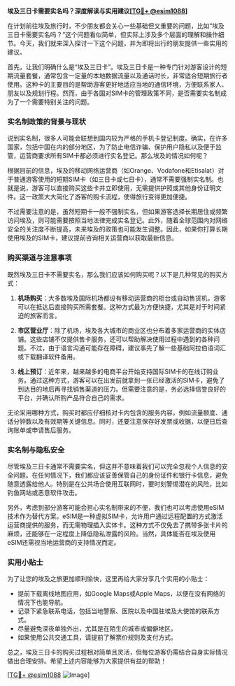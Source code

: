 **埃及三日卡需要实名吗？深度解读与实用建议[[TG💪+ @esim1088](https://t.me/s/esim1088)]**

在计划前往埃及旅行时，不少朋友都会关心一些基础但又重要的问题，比如“埃及三日卡需要实名吗？”这个问题看似简单，但实际上涉及多个层面的理解和操作细节。今天，我们就来深入探讨一下这个问题，并为即将出行的朋友提供一些实用的建议。

首先，让我们明确什么是“埃及三日卡”。埃及三日卡是一种专门针对游客设计的短期流量套餐，通常包含一定量的本地数据流量以及通话时长，非常适合短期旅行者使用。这种卡的主要目的是帮助游客更好地适应当地的通信环境，方便联系家人、朋友以及规划行程。然而，由于各国对SIM卡的管理政策不同，是否需要实名制成为了一个需要特别关注的问题。

### 实名制政策的背景与现状

说到实名制，很多人可能会联想到国内较为严格的手机卡登记制度。确实，在许多国家，包括中国在内的部分地区，为了防止电信诈骗、保护用户隐私以及便于监管，运营商要求所有SIM卡都必须进行实名登记。那么埃及的情况如何呢？

根据目前的信息，埃及的移动网络运营商（如Orange、Vodafone和Etisalat）对于普通游客使用的短期SIM卡（如三日卡或七日卡），通常不需要强制实名制。也就是说，游客可以直接购买这些卡并立即使用，无需提供护照或其他身份证明文件。这一政策大大简化了游客的购卡流程，使得旅行变得更加便捷。

不过需要注意的是，虽然短期卡一般不强制实名，但如果游客选择长期居住或频繁访问埃及，则可能需要按照当地法律完成实名登记。此外，随着全球范围内对网络安全的关注度不断提高，未来埃及的政策也可能发生调整。因此，如果你打算长期使用埃及的SIM卡，建议提前咨询相关运营商以获取最新信息。

### 购买渠道与注意事项

既然埃及三日卡不需要实名，那么我们应该如何购买呢？以下是几种常见的购买方式：

1. **机场购买**：大多数埃及国际机场都设有移动运营商的柜台或自动售货机，游客可以在抵达后直接购买所需套餐。这种方式最为方便快捷，尤其是对于时间紧迫的旅客而言。
   
2. **市区营业厅**：除了机场，埃及各大城市的商业区也分布着多家运营商的实体店铺。这些店铺不仅提供售卡服务，还可以帮助解决使用过程中遇到的各种问题。不过，由于语言沟通可能存在障碍，建议事先了解一些基础阿拉伯语词汇或下载翻译软件备用。

3. **线上预订**：近年来，越来越多的电商平台开始支持国际SIM卡的在线订购业务。通过这种方式，游客可以在出发前就拿到一张已经激活的SIM卡，避免了到达目的地后再寻找销售渠道的压力。但需要注意的是，务必选择信誉良好的平台，并确认所购产品符合自己的需求。

无论采用哪种方式，购买时都应仔细核对卡内包含的服务内容，例如流量额度、通话分钟数以及有效期等关键信息。同时，还要注意保存好发票或收据，以便日后查询账单或申请售后服务。

### 实名制与隐私安全

尽管埃及三日卡通常不需要实名，但这并不意味着我们可以完全忽视个人信息的安全问题。在任何情况下，我们都应该妥善保管自己的身份证件和银行卡信息，避免随意透露给他人。特别是在公共场合使用互联网时，要时刻警惕潜在的风险，比如钓鱼网站或恶意软件攻击。

另外，考虑到部分游客可能会担心实名制带来的不便，我们也可以考虑使用eSIM技术作为替代方案。eSIM是一种虚拟SIM卡，允许用户通过远程配置的方式激活运营商提供的服务，而无需物理插入实体卡。这种方式不仅免去了携带多张卡片的麻烦，还能够在一定程度上降低隐私泄露的风险。当然，具体能否在埃及使用eSIM还需视当地运营商的支持情况而定。

### 实用小贴士

为了让您的埃及之旅更加顺利愉快，这里再给大家分享几个实用的小贴士：

- 提前下载离线地图应用，如Google Maps或Apple Maps，以便在没有网络的情况下也能导航。
- 记录下紧急联系电话，包括当地警察、医院以及中国驻埃及大使馆的联系方式。
- 尽量避免深夜单独外出，尤其是在陌生的城市或偏僻地区。
- 如果使用公共交通工具，请提前了解票价规则及支付方式。

总之，埃及三日卡的购买过程相对简单且灵活，但每位游客仍需结合自身实际情况做出合理安排。希望上述内容能够为大家提供有益的帮助！

[[TG💪+ @esim1088](https://t.me/s/esim1088) ![Image](https://i.postimg.cc/4NQfJmqS/Snipaste-2025-05-13-00-14-12.png)]